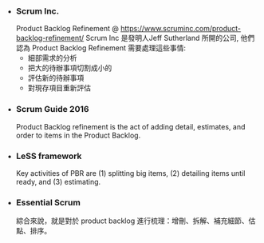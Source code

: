- ### Scrum Inc.
  Product Backlog Refinement @ https://www.scruminc.com/product-backlog-refinement/
  Scrum Inc 是發明人Jeff Sutherland 所開的公司, 他們認為 Product Backlog Refinement 需要處理這些事情:
  * 細部需求的分析
  * 把大的待辦事項切割成小的
  * 評估新的待辦事項
  * 對現存項目重新評估
- ### Scrum Guide 2016
  Product Backlog refinement is the act of adding detail, estimates, and order to items in the Product Backlog.
- ### LeSS framework
  Key activities of PBR are (1) splitting big items, (2) detailing items until ready, and (3) estimating.
- ### Essential Scrum
  綜合來說，就是對於 product backlog 進行梳理：增刪、拆解、補充細節、估點、排序。